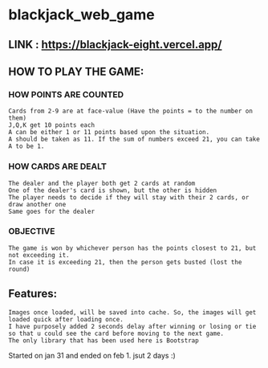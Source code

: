 # blackjack_web_game

## LINK : https://blackjack-eight.vercel.app/

## HOW TO PLAY THE GAME:
### HOW POINTS ARE COUNTED
        
    Cards from 2-9 are at face-value (Have the points = to the number on them)
    J,Q,K get 10 points each
    A can be either 1 or 11 points based upon the situation.
    A should be taken as 11. If the sum of numbers exceed 21, you can take A to be 1.

### HOW CARDS ARE DEALT
    The dealer and the player both get 2 cards at random
    One of the dealer's card is shown, but the other is hidden
    The player needs to decide if they will stay with their 2 cards, or draw another one
    Same goes for the dealer

### OBJECTIVE
    The game is won by whichever person has the points closest to 21, but not exceeding it.
    In case it is exceeding 21, then the person gets busted (lost the round)

## Features:
    Images once loaded, will be saved into cache. So, the images will get loaded quick after loading once.
    I have purposely added 2 seconds delay after winning or losing or tie so that u could see the card before moving to the next game.
    The only library that has been used here is Bootstrap

Started on jan 31 and ended on feb 1. jsut 2 days :)

